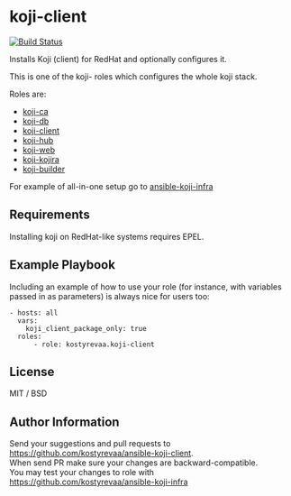 koji-client
=========

[![Build Status](https://travis-ci.org/kostyrevaa/ansible-koji-client.svg?branch=master)](https://travis-ci.org/kostyrevaa/ansible-koji-client)

Installs Koji (client) for RedHat and optionally configures it.

This is one of the koji- roles which configures the whole koji stack.

Roles are:

 * [koji-ca](https://galaxy.ansible.com/kostyrevaa/koji-ca)
 * [koji-db](https://galaxy.ansible.com/kostyrevaa/koji-db)
 * [koji-client](https://galaxy.ansible.com/kostyrevaa/koji-client)
 * [koji-hub](https://galaxy.ansible.com/kostyrevaa/koji-hub)
 * [koji-web](https://galaxy.ansible.com/kostyrevaa/koji-web)
 * [koji-kojira](https://galaxy.ansible.com/kostyrevaa/koji-kojira)
 * [koji-builder](https://galaxy.ansible.com/kostyrevaa/koji-builder)

For example of all-in-one setup go to [ansible-koji-infra](https://github.com/kostyrevaa/ansible-koji-infra)

Requirements
------------

Installing koji on RedHat-like systems requires EPEL.

Example Playbook
----------------

Including an example of how to use your role (for instance, with variables passed in as parameters) is always nice for users too:

    - hosts: all
	  vars:
        koji_client_package_only: true
      roles:
          - role: kostyrevaa.koji-client

  

License
-------

MIT / BSD

Author Information
------------------

Send your suggestions and pull requests to https://github.com/kostyrevaa/ansible-koji-client.  
When send PR make sure your changes are backward-compatible.  
You may test your changes to role with https://github.com/kostyrevaa/ansible-koji-infra
